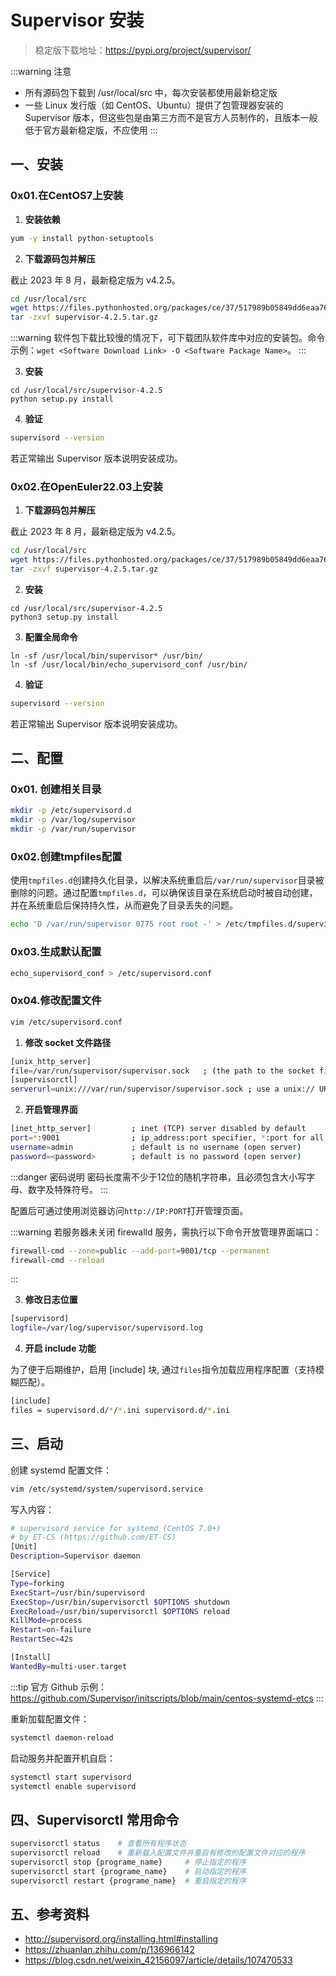 # Supervisor 安装

> 稳定版下载地址：https://pypi.org/project/supervisor/

:::warning 注意
- 所有源码包下载到 /usr/local/src 中，每次安装都使用最新稳定版
- 一些 Linux 发行版（如 CentOS、Ubuntu）提供了包管理器安装的 Supervisor 版本，但这些包是由第三方而不是官方人员制作的，且版本一般低于官方最新稳定版，不应使用
  :::

## 一、安装

### 0x01.在CentOS7上安装

1. **安装依赖**

```bash
yum -y install python-setuptools
```

2. **下载源码包并解压**

截止 2023 年 8 月，最新稳定版为 v4.2.5。

```bash
cd /usr/local/src
wget https://files.pythonhosted.org/packages/ce/37/517989b05849dd6eaa76c148f24517544704895830a50289cbbf53c7efb9/supervisor-4.2.5.tar.gz
tar -zxvf supervisor-4.2.5.tar.gz
```

:::warning
软件包下载比较慢的情况下，可下载团队软件库中对应的安装包。命令示例：`wget <Software Download Link> -O <Software Package Name>`。
:::

3. **安装**

```
cd /usr/local/src/supervisor-4.2.5
python setup.py install
```

4. **验证**

```bash
supervisord --version
```

若正常输出 Supervisor 版本说明安装成功。

### 0x02.在OpenEuler22.03上安装

1. **下载源码包并解压**

截止 2023 年 8 月，最新稳定版为 v4.2.5。

```bash
cd /usr/local/src
wget https://files.pythonhosted.org/packages/ce/37/517989b05849dd6eaa76c148f24517544704895830a50289cbbf53c7efb9/supervisor-4.2.5.tar.gz
tar -zxvf supervisor-4.2.5.tar.gz
```

2. **安装**

```
cd /usr/local/src/supervisor-4.2.5
python3 setup.py install
```

3. **配置全局命令**

```
ln -sf /usr/local/bin/supervisor* /usr/bin/
ln -sf /usr/local/bin/echo_supervisord_conf /usr/bin/
```

4. **验证**

```bash
supervisord --version
```

若正常输出 Supervisor 版本说明安装成功。

## 二、配置

### 0x01. 创建相关目录

```bash
mkdir -p /etc/supervisord.d
mkdir -p /var/log/supervisor
mkdir -p /var/run/supervisor
```

### 0x02.创建tmpfiles配置

使用`tmpfiles.d`创建持久化目录，以解决系统重启后`/var/run/supervisor`目录被删除的问题。通过配置`tmpfiles.d`，可以确保该目录在系统启动时被自动创建，并在系统重启后保持持久性，从而避免了目录丢失的问题。

```bash
echo 'D /var/run/supervisor 0775 root root -' > /etc/tmpfiles.d/supervisor.conf
```

### 0x03.生成默认配置

```bash
echo_supervisord_conf > /etc/supervisord.conf
```

### 0x04.修改配置文件

```bash
vim /etc/supervisord.conf
```

1. **修改 socket 文件路径**

```bash
[unix_http_server]
file=/var/run/supervisor/supervisor.sock   ; (the path to the socket file)
[supervisorctl]
serverurl=unix:///var/run/supervisor/supervisor.sock ; use a unix:// URL  for a unix socket
```

2. **开启管理界面**

```bash
[inet_http_server]         ; inet (TCP) server disabled by default
port=*:9001                ; ip_address:port specifier, *:port for all iface
username=admin             ; default is no username (open server)
password=<password>        ; default is no password (open server)
```
:::danger 密码说明
密码长度需不少于12位的随机字符串，且必须包含大小写字母、数字及特殊符号。
:::

配置后可通过使用浏览器访问`http://IP:PORT`打开管理页面。

:::warning
若服务器未关闭 firewalld 服务，需执行以下命令开放管理界面端口：

```bash
firewall-cmd --zone=public --add-port=9001/tcp --permanent
firewall-cmd --reload
```
:::

3. **修改日志位置**

```bash
[supervisord]
logfile=/var/log/supervisor/supervisord.log
```

4. **开启 include 功能**

为了便于后期维护，启用 [include] 块, 通过`files`指令加载应用程序配置（支持模糊匹配）。

```bash
[include]
files = supervisord.d/*/*.ini supervisord.d/*.ini
```

## 三、启动

创建 systemd 配置文件：

```bash
vim /etc/systemd/system/supervisord.service
```

写入内容：

```bash
# supervisord service for systemd (CentOS 7.0+)
# by ET-CS (https://github.com/ET-CS)
[Unit]
Description=Supervisor daemon

[Service]
Type=forking
ExecStart=/usr/bin/supervisord
ExecStop=/usr/bin/supervisorctl $OPTIONS shutdown
ExecReload=/usr/bin/supervisorctl $OPTIONS reload
KillMode=process
Restart=on-failure
RestartSec=42s

[Install]
WantedBy=multi-user.target
```

:::tip
官方 Github 示例：https://github.com/Supervisor/initscripts/blob/main/centos-systemd-etcs
:::

重新加载配置文件：

```bash
systemctl daemon-reload
```

启动服务并配置开机自启：

```bash
systemctl start supervisord
systemctl enable supervisord
```

## 四、Supervisorctl 常用命令

```bash
supervisorctl status    # 查看所有程序状态
supervisorctl reload    # 重新载入配置文件并重启有修改的配置文件对应的程序
supervisorctl stop {programe_name}     # 停止指定的程序
supervisorctl start {programe_name}    # 启动指定的程序
supervisorctl restart {programe_name}  # 重启指定的程序
```

## 五、参考资料

- http://supervisord.org/installing.html#installing
- https://zhuanlan.zhihu.com/p/136966142
- https://blog.csdn.net/weixin_42156097/article/details/107470533
